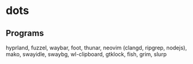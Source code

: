 # dots

## Programs
hyprland, fuzzel, waybar, foot, thunar, neovim (clangd, ripgrep, nodejs),
mako, swayidle, swaybg, wl-clipboard, gtklock, fish, grim, slurp
